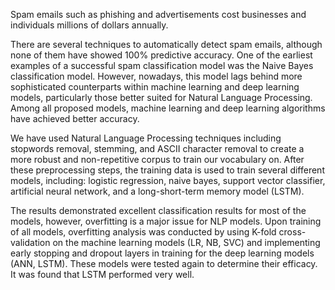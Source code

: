 Spam emails such as phishing and advertisements cost businesses and individuals millions of dollars annually.

There are several techniques to automatically detect spam emails, although none of them have showed 100% predictive accuracy. One of the earliest examples of a successful spam classification model was the Naive Bayes classification model. However, nowadays, this model lags behind more sophisticated counterparts within machine learning and deep learning models, particularly those better suited for Natural Language Processing. Among all proposed models, machine learning and deep learning algorithms have achieved better accuracy.

We have used Natural Language Processing techniques including stopwords removal, stemming, and ASCII character removal to create a more robust and non-repetitive corpus to train our vocabulary on. After these preprocessing steps, the training data is used to train several different models, including: logistic regression, naive bayes, support vector classifier, artificial neural network, and a long-short-term memory model (LSTM).

The results demonstrated excellent classification results for most of the models, however, overfitting is a major issue for NLP models. Upon training of all models, overfitting analysis was conducted by using K-fold cross-validation on the machine learning models (LR, NB, SVC) and implementing early stopping and dropout layers in training for the deep learning models (ANN, LSTM). These models were tested again to determine their efficacy. It was found that LSTM performed very well.
